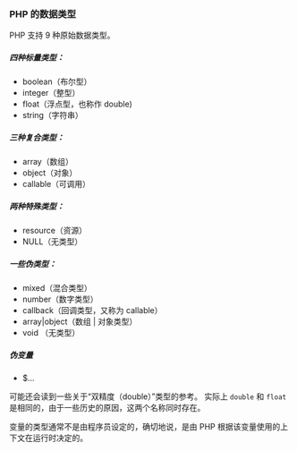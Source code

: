 ### PHP 的数据类型 

PHP 支持 9 种原始数据类型。

##### 四种标量类型：

* boolean（布尔型）
* integer（整型）
* float（浮点型，也称作 double)
* string（字符串）

##### 三种复合类型：

* array（数组）
* object（对象）
* callable（可调用）

##### 两种特殊类型：

* resource（资源）
* NULL（无类型）

##### 一些伪类型：

* mixed（混合类型）
* number（数字类型）
* callback（回调类型，又称为 callable）
* array|object（数组 | 对象类型）
* void （无类型）

##### 伪变量
* $...

可能还会读到一些关于“双精度（double）”类型的参考。
实际上 `double` 和 `float` 是相同的，由于一些历史的原因，这两个名称同时存在。

变量的类型通常不是由程序员设定的，确切地说，是由 PHP 根据该变量使用的上下文在运行时决定的。

